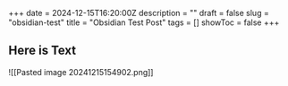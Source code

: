 +++
date = 2024-12-15T16:20:00Z
description = ""
draft = false
slug = "obsidian-test"
title = "Obsidian Test Post"
tags = []
showToc = false
+++

## Here is Text

![[Pasted image 20241215154902.png]]